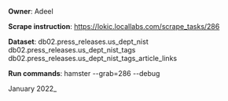 **Owner**: Adeel
 
**Scrape instruction**: https://lokic.locallabs.com/scrape_tasks/286

**Dataset**: db02.press_releases.us_dept_nist
             db02.press_releases.us_dept_nist_tags
             db02.press_releases.us_dept_nist_tags_article_links

**Run commands**: hamster --grab=286  --debug 

January 2022_
